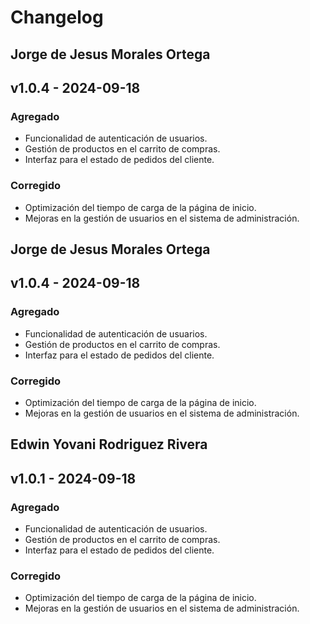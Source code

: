 # Changelog

## Jorge de Jesus Morales Ortega
## v1.0.4 - 2024-09-18
### Agregado
- Funcionalidad de autenticación de usuarios.
- Gestión de productos en el carrito de compras.
- Interfaz para el estado de pedidos del cliente.

### Corregido
- Optimización del tiempo de carga de la página de inicio.
- Mejoras en la gestión de usuarios en el sistema de administración.

## Jorge de Jesus Morales Ortega
## v1.0.4 - 2024-09-18
### Agregado
- Funcionalidad de autenticación de usuarios.
- Gestión de productos en el carrito de compras.
- Interfaz para el estado de pedidos del cliente.

### Corregido
- Optimización del tiempo de carga de la página de inicio.
- Mejoras en la gestión de usuarios en el sistema de administración.


## Edwin Yovani Rodriguez Rivera
## v1.0.1 - 2024-09-18
### Agregado
- Funcionalidad de autenticación de usuarios.
- Gestión de productos en el carrito de compras.
- Interfaz para el estado de pedidos del cliente.

### Corregido
- Optimización del tiempo de carga de la página de inicio.
- Mejoras en la gestión de usuarios en el sistema de administración.
